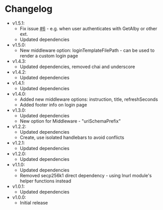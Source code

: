 # Changelog

* v1.5.1:
  * Fix issue [#6](https://github.com/chill117/passport-lnurl-auth/issues/6) - e.g. when user authenticates with GetAlby or other ext.
  * Updated dependencies
* v1.5.0:
  * New middleware option: loginTemplateFilePath - can be used to render a custom login page
* v1.4.3:
  * Updated dependencies, removed chai and underscore
* v1.4.2:
  * Updated dependencies
* v1.4.1:
  * Updated dependencies
* v1.4.0:
  * Added new middleware options: instruction, title, refreshSeconds
  * Added footer info on login page
* v1.3.0:
  * Updated dependencies
  * New option for Middleware - "uriSchemaPrefix"
* v1.2.2:
  * Updated dependencies
  * Create, use isolated handlebars to avoid conflicts
* v1.2.1:
  * Updated dependencies
* v1.2.0:
  * Updated dependencies
* v1.1.0:
  * Updated dependencies
  * Removed secp256k1 direct dependency - using lnurl module's helper functions instead
* v1.0.1:
  * Updated dependencies
* v1.0.0:
  * Initial release
